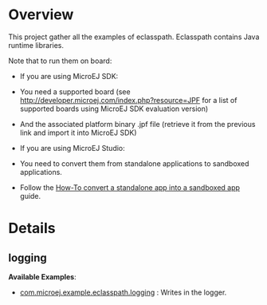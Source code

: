 # Overview

This project gather all the examples of eclasspath. Eclasspath contains Java runtime libraries.

Note that to run them on board:

* If you are using MicroEJ SDK:
 * You need a supported board (see http://developer.microej.com/index.php?resource=JPF for a list of supported boards using MicroEJ SDK evaluation version)
 * And the associated platform binary .jpf file (retrieve it from the previous link and import it into MicroEJ SDK)

* If you are using MicroEJ Studio:
 * You need to convert them from standalone applications to sandboxed applications.
 * Follow the [How-To convert a standalone app into a sandboxed app](https://github.com/MicroEJ/How-To/tree/master/StandaloneToSandboxed) guide.
 
# Details
## logging
**Available Examples**:
* [com.microej.example.eclasspath.logging](com.microej.example.eclasspath.logging) : Writes in the logger.
